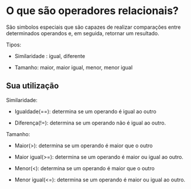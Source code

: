 # O que são operadores relacionais?

São simbolos especiais que são capazes de realizar comparações entre determinados operandos e, em seguida, retornar um resultado.

Tipos:

- Similaridade : igual, diferente

- Tamanho: maior, maior igual, menor, menor igual

## Sua utilização

Similaridade:

- Igualdade(==): determina se um operando é igual ao outro

- Diferença(!=): determina se um operando não é igual ao outro. 

Tamanho:

- Maior(>): determina se um operando é maior que o outro

- Maior igual(>=): determina se um operando é maior ou igual ao outro.

- Menor(<): determina se um operando é maior que o outro

- Menor igual(<=): determina se um operando é maior ou igual ao outro.
